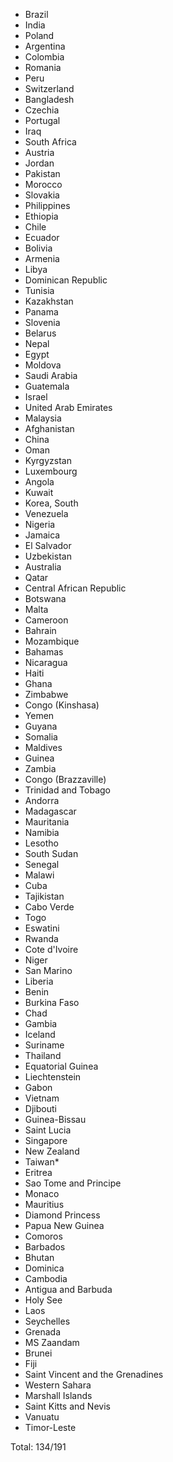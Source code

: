 * Brazil
* India
* Poland
* Argentina
* Colombia
* Romania
* Peru
* Switzerland
* Bangladesh
* Czechia
* Portugal
* Iraq
* South Africa
* Austria
* Jordan
* Pakistan
* Morocco
* Slovakia
* Philippines
* Ethiopia
* Chile
* Ecuador
* Bolivia
* Armenia
* Libya
* Dominican Republic
* Tunisia
* Kazakhstan
* Panama
* Slovenia
* Belarus
* Nepal
* Egypt
* Moldova
* Saudi Arabia
* Guatemala
* Israel
* United Arab Emirates
* Malaysia
* Afghanistan
* China
* Oman
* Kyrgyzstan
* Luxembourg
* Angola
* Kuwait
* Korea, South
* Venezuela
* Nigeria
* Jamaica
* El Salvador
* Uzbekistan
* Australia
* Qatar
* Central African Republic
* Botswana
* Malta
* Cameroon
* Bahrain
* Mozambique
* Bahamas
* Nicaragua
* Haiti
* Ghana
* Zimbabwe
* Congo (Kinshasa)
* Yemen
* Guyana
* Somalia
* Maldives
* Guinea
* Zambia
* Congo (Brazzaville)
* Trinidad and Tobago
* Andorra
* Madagascar
* Mauritania
* Namibia
* Lesotho
* South Sudan
* Senegal
* Malawi
* Cuba
* Tajikistan
* Cabo Verde
* Togo
* Eswatini
* Rwanda
* Cote d'Ivoire
* Niger
* San Marino
* Liberia
* Benin
* Burkina Faso
* Chad
* Gambia
* Iceland
* Suriname
* Thailand
* Equatorial Guinea
* Liechtenstein
* Gabon
* Vietnam
* Djibouti
* Guinea-Bissau
* Saint Lucia
* Singapore
* New Zealand
* Taiwan*
* Eritrea
* Sao Tome and Principe
* Monaco
* Mauritius
* Diamond Princess
* Papua New Guinea
* Comoros
* Barbados
* Bhutan
* Dominica
* Cambodia
* Antigua and Barbuda
* Holy See
* Laos
* Seychelles
* Grenada
* MS Zaandam
* Brunei
* Fiji
* Saint Vincent and the Grenadines
* Western Sahara
* Marshall Islands
* Saint Kitts and Nevis
* Vanuatu
* Timor-Leste

Total: 134/191